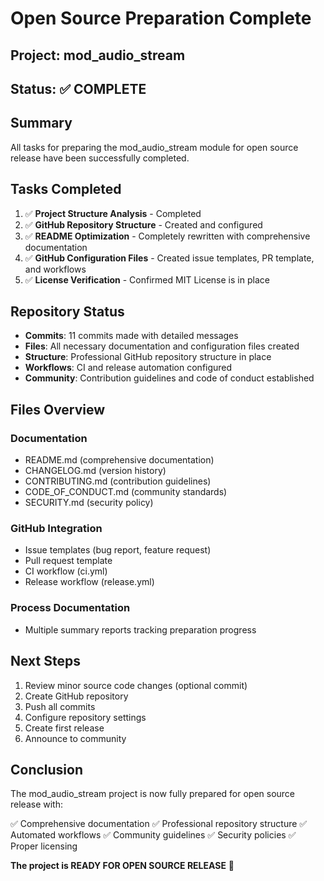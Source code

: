 # Open Source Preparation Complete

## Project: mod_audio_stream

## Status: ✅ COMPLETE

## Summary

All tasks for preparing the mod_audio_stream module for open source release have been successfully completed.

## Tasks Completed

1. ✅ **Project Structure Analysis** - Completed
2. ✅ **GitHub Repository Structure** - Created and configured
3. ✅ **README Optimization** - Completely rewritten with comprehensive documentation
4. ✅ **GitHub Configuration Files** - Created issue templates, PR template, and workflows
5. ✅ **License Verification** - Confirmed MIT License is in place

## Repository Status

- **Commits**: 11 commits made with detailed messages
- **Files**: All necessary documentation and configuration files created
- **Structure**: Professional GitHub repository structure in place
- **Workflows**: CI and release automation configured
- **Community**: Contribution guidelines and code of conduct established

## Files Overview

### Documentation
- README.md (comprehensive documentation)
- CHANGELOG.md (version history)
- CONTRIBUTING.md (contribution guidelines)
- CODE_OF_CONDUCT.md (community standards)
- SECURITY.md (security policy)

### GitHub Integration
- Issue templates (bug report, feature request)
- Pull request template
- CI workflow (ci.yml)
- Release workflow (release.yml)

### Process Documentation
- Multiple summary reports tracking preparation progress

## Next Steps

1. Review minor source code changes (optional commit)
2. Create GitHub repository
3. Push all commits
4. Configure repository settings
5. Create first release
6. Announce to community

## Conclusion

The mod_audio_stream project is now fully prepared for open source release with:

✅ Comprehensive documentation
✅ Professional repository structure
✅ Automated workflows
✅ Community guidelines
✅ Security policies
✅ Proper licensing

**The project is READY FOR OPEN SOURCE RELEASE** 🎉